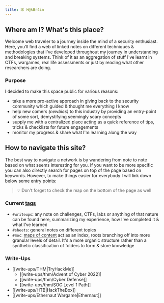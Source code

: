 ```yaml
---
title: 🕸️ H@kBr4in
---
```


## Where am I? What's this place?
Welcome web traveler to a journey inside the mind of a security enthusiast. Here, you'll find a web of linked notes on different techniques & methodologies that I've developed throughout my journey in understanding and breaking systems. Think of it as an aggregation of stuff I've learnt in CTFs, wargames, real life assessments or just by reading what other researchers are doing.

### Purpose
I decided to make this space public for various reasons:
- take a more pro-active approach in giving back to the security community which guided & thought me everything I know
- help new comers *(newbies)* to this industry by providing an entry-point of some sort, demystifying seemingly scary concepts
- supply me with a centralized place acting as a quick reference of tips, tricks & checklists for future engagements
- monitor my progress & share what I'm learning along the way

## How to navigate this site?
The best way to navigate a network is by wandering from note to note based on what seems interesting for you. If you want to be more specific you can also directly search for pages on top of the page based on keywords. However, to make things easier for everybody I will link down below some entry points:

> 💡 Don't forget to check the map on the bottom of the page as well

### Current [tags](/tags/)
- `#writeups`: any note on challenges, CTFs, labs or anything of that nature can be found here, summarizing my experience, how I've completed it & what I've learned
- `#sheets`: general notes on different topics
- `#moc`: [maps of content](https://www.youtube.com/watch?v=WUq8Pun28FI) act as an index, roots branching off into more granular levels of detail. It's a more organic structure rather than a synthetic classification of folders to form & store knowledge

### Write-Ups
- [[write-ups/THM|TryHackMe]]
	- [[write-ups/thm/Advent of Cyber 2022]]
	- [[write-ups/thm/Cyber Defense]]
	- [[write-ups/thm/SOC Level 1 Path]]
- [[write-ups/HTB|HackTheBox]]
- [[write-ups/Ethernaut Wargame|Ethernaut]]
